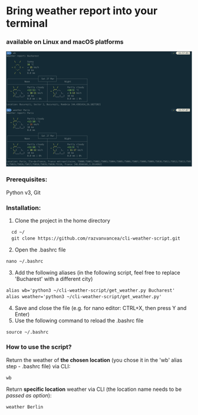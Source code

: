 # Bring weather report into your terminal
### available on Linux and macOS platforms
<img src="blob/logo.jpg">

### **Prerequisites:** 
Python v3, Git

### **Installation:**
1. Clone the project in the home directory
```html
  cd ~/
  git clone https://github.com/razvanvancea/cli-weather-script.git
```
2. Open the .bashrc file
```html
nano ~/.bashrc
```
3. Add the following aliases (in the following script, feel free to replace 'Bucharest' with a different city)
```html
alias wb='python3 ~/cli-weather-script/get_weather.py Bucharest'
alias weather='python3 ~/cli-weather-script/get_weather.py' 
```
4. Save and close the file (e.g. for nano editor: CTRL+X, then press Y and Enter)
5. Use the following command to reload the .bashrc file
```html
source ~/.bashrc
```

### **How to use the script?**

Return the weather of **the chosen location** (you chose it in the 'wb' alias step - .bashrc file) via CLI:
```html
wb
```

Return **specific location** weather via CLI (the location name needs to be _passed as option_):
```html
weather Berlin
```
